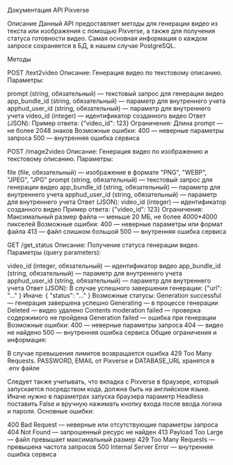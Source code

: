 Документация API Pixverse

Описание
Данный API предоставляет методы для генерации видео из текста или изображения с помощью Pixverse, а также для получения статуса готовности видео.
Самая основная информация о каждом запросе сохраняется в БД, в нашем случае PostgreSQL.


Методы



POST /text2video
Описание: Генерация видео по текстовому описанию.
Параметры:

prompt (string, обязательный) — текстовый запрос для генерации видео
app_bundle_id (string, обязательный) — параметр для внутреннего учета
apphud_user_id (string, обязательный) — параметр для внутреннего учета
video_id (integer) — идентификатор созданного видео
Ответ (JSON):
Пример ответа: {"video_id": 123}
Ограничения:
Длина prompt — не более 2048 знаков
Возможные ошибки:
400 — неверные параметры запроса
500 — внутренняя ошибка сервиса



POST /image2video
Описание: Генерация видео по изображению и текстовому описанию.
Параметры:

file (file, обязательный) — изображение в формате "PNG", "WEBP", "JPEG", "JPG"
prompt (string, обязательный) — текстовый запрос для генерации видео
app_bundle_id (string, обязательный) — параметр для внутреннего учета
apphud_user_id (string, обязательный) — параметр для внутреннего учета
Ответ (JSON):
video_id (integer) — идентификатор созданного видео
Пример ответа: {"video_id": 123}
Ограничения:
Максимальный размер файла — меньше 20 МБ, не более 4000*4000 пикселей 
Возможные ошибки:
400 — неверные параметры или формат файла
413 — файл слишком большой
500 — внутренняя ошибка сервиса



GET /get_status
Описание: Получение статуса генерации видео.
Параметры (query parameters):

video_id (integer, обязательный) — идентификатор видео
app_bundle_id (string, обязательный) — параметр для внутреннего учета
apphud_user_id (string, обязательный) — параметр для внутреннего учета
Ответ (JSON):
В случае успешного завершения генерации:
{"url": "..." }
Иначе:
{ "status": "..." }
Возможные статусы:
Generation successful — генерация завершена успешно
Generating — в процессе генерации
Deleted — видео удалено
Contents moderation failed — проверка содержимого не пройдена
Generation failed — ошибка при генерации
Возможные ошибки:
400 — неверные параметры запроса
404 — видео не найдено
500 — внутренняя ошибка сервиса
Общие ограничения и информация:



В случае превышения лимитов возвращается ошибка 429 Too Many Requests.
PASSWORD, EMAIL от Pixverse и DATABASE_URL хранятся в .env файле

Следует также учитывать, что вкладка с Pixverse в браузере, который запускается посредством кода, должна быть на английском языке.
Иначе нужно в параметрах запуска браузера параметр Headless поставить False и вручную нажимать кнопку входа после ввода логина и пароля.
Основные ошибки:

400 Bad Request — неверные или отсутствующие параметры запроса
404 Not Found — запрошенный ресурс не найден
413 Payload Too Large — файл превышает максимальный размер
429 Too Many Requests — превышена частота запросов
500 Internal Server Error — внутренняя ошибка сервиса
